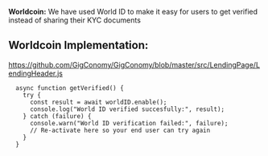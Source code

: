 **Worldcoin:** We have used World ID to make it easy for users to get verified instead of sharing their KYC documents

## Worldcoin Implementation:

https://github.com/GigConomy/GigConomy/blob/master/src/LendingPage/LendingHeader.js

```
  async function getVerified() {
    try {
      const result = await worldID.enable();
      console.log("World ID verified succesfully:", result);
    } catch (failure) {
      console.warn("World ID verification failed:", failure);
      // Re-activate here so your end user can try again
    }
  }
```

